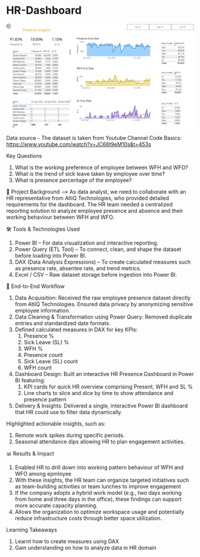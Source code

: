 # HR-Dashboard
![image](HR-Dashboard.png)

Data source - The dataset is taken from Youtube Channel Code Basics: https://www.youtube.com/watch?v=JC66t9eM10s&t=453s

Key Questions
1. What is the working preference of employee between WFH and WFO?
2. What is the trend of sick leave taken by employee over time?
3. What is presence percentage of the employee?

📌 Project Background
--> As data analyst, we need to collaborate with an HR representative from AtliQ Technologies, who provided detailed requirements for the dashboard. The HR team needed a centralized reporting solution to analyze employee presence and absence and their working behaviour between WFH and WFO.

🛠 Tools & Technologies Used
1. Power BI – For data visualization and interactive reporting.
2. Power Query (ETL Tool) – To connect, clean, and shape the dataset before loading into Power BI.
3. DAX (Data Analysis Expressions) – To create calculated measures such as presence rate, absentee rate, and trend metrics.
4. Excel / CSV – Raw dataset storage before ingestion into Power BI.

🔄 End-to-End Workflow

1. Data Acquisition: Received the raw employee presence dataset directly from AtliQ Technologies. Ensured data privacy by anonymizing sensitive employee information.
2. Data Cleaning & Transformation using Power Query: Removed duplicate entries and standardized date formats.
3. Defined calculated measures in DAX for key KPIs:
   1. Presence %
   2. Sick Leave (SL) %
   3. WFH %
   4. Presence count
   5. Sick Leave (SL) count
   6. WFH count
4. Dashboard Design: Built an interactive HR Presence Dashboard in Power BI featuring:
   1. KPI cards for quick HR overview comprising Present, WFH and SL %
   2. Line charts to slice and dice by time to show attendance and presence pattern
6. Delivery & Insights: Delivered a single, interactive Power BI dashboard that HR could use to filter data dynamically.

Highlighted actionable insights, such as:
1. Remote work spikes during specific periods.
2. Seasonal attendance dips allowing HR to plan engagement activities.

📊 Results & Impact
1. Enabled HR to drill down into working pattern behaviour of WFH and WFO among epmloyee
2. With these insights, the HR team can organize targeted initiatives such as team-building activities or team lunches to improve engagement
3. If the company adopts a hybrid work model (e.g., two days working from home and three days in the office), these findings can support more accurate capacity planning.
4. Allows the organization to optimize workspace usage and potentially reduce infrastructure costs through better space utilization.

Learning Takeaways
1. Learnt how to create measures using DAX
2. Gain understanding on how to analyze data in HR domain
   

